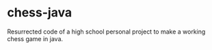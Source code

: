 # chess-java
Resurrected code of a high school personal project to make a working chess game in java.
